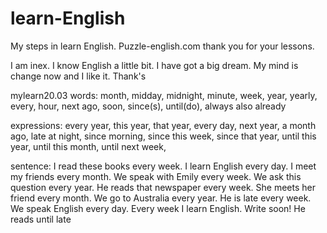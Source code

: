 # learn-English
My steps in learn English. Puzzle-english.com thank you for your lessons.

I am inex. I know English a little bit. I have got a big dream. My mind is change now and I like it. Thank's

mylearn20.03
words: month, midday, midnight, minute, week, year, yearly, every, hour, next
       ago, soon, since(s), until(do), always also already

expressions: every year, this year, that year, every day, next year, a month ago, late at night, since morning, since this week, since that year, until this year, until this month, until next week, 

sentence: I read these books every week. I learn English every day. I meet my friends every month. We speak with Emily every week. We ask this question every year. He reads that newspaper every week. She meets her friend every month. We go to Australia every year. He is late every week. We speak English every day. Every week I learn English. Write soon! 
          He reads until late
